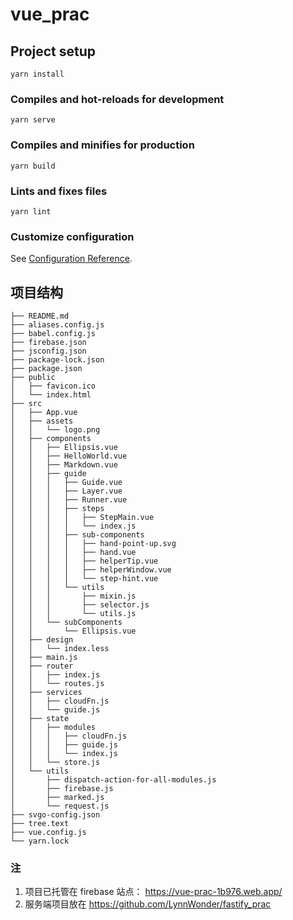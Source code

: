 # vue_prac

## Project setup
```
yarn install
```

### Compiles and hot-reloads for development
```
yarn serve
```

### Compiles and minifies for production
```
yarn build
```

### Lints and fixes files
```
yarn lint
```

### Customize configuration
See [Configuration Reference](https://cli.vuejs.org/config/).


## 项目结构
```
├── README.md
├── aliases.config.js
├── babel.config.js
├── firebase.json
├── jsconfig.json
├── package-lock.json
├── package.json
├── public
│   ├── favicon.ico
│   └── index.html
├── src
│   ├── App.vue
│   ├── assets
│   │   └── logo.png
│   ├── components
│   │   ├── Ellipsis.vue
│   │   ├── HelloWorld.vue
│   │   ├── Markdown.vue
│   │   ├── guide
│   │   │   ├── Guide.vue
│   │   │   ├── Layer.vue
│   │   │   ├── Runner.vue
│   │   │   ├── steps
│   │   │   │   ├── StepMain.vue
│   │   │   │   └── index.js
│   │   │   ├── sub-components
│   │   │   │   ├── hand-point-up.svg
│   │   │   │   ├── hand.vue
│   │   │   │   ├── helperTip.vue
│   │   │   │   ├── helperWindow.vue
│   │   │   │   └── step-hint.vue
│   │   │   └── utils
│   │   │       ├── mixin.js
│   │   │       ├── selector.js
│   │   │       └── utils.js
│   │   └── subComponents
│   │       └── Ellipsis.vue
│   ├── design
│   │   └── index.less
│   ├── main.js
│   ├── router
│   │   ├── index.js
│   │   └── routes.js
│   ├── services
│   │   ├── cloudFn.js
│   │   └── guide.js
│   ├── state
│   │   ├── modules
│   │   │   ├── cloudFn.js
│   │   │   ├── guide.js
│   │   │   └── index.js
│   │   └── store.js
│   └── utils
│       ├── dispatch-action-for-all-modules.js
│       ├── firebase.js
│       ├── marked.js
│       └── request.js
├── svgo-config.json
├── tree.text
├── vue.config.js
└── yarn.lock
```
### 注
1. 项目已托管在 firebase 站点： https://vue-prac-1b976.web.app/ 
2. 服务端项目放在 https://github.com/LynnWonder/fastify_prac